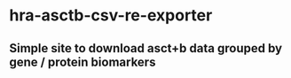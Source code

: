 # hra-asctb-csv-re-exporter 

## Simple site to download asct+b data grouped by gene / protein biomarkers 

